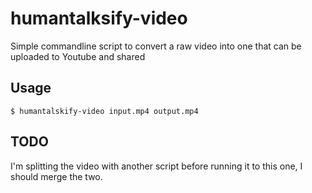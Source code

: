 # humantalksify-video

Simple commandline script to convert a raw video into one that can be uploaded
to Youtube and shared

## Usage

```
$ humantalskify-video input.mp4 output.mp4
```

## TODO

I'm splitting the video with another script before running it to this
one, I should merge the two.

